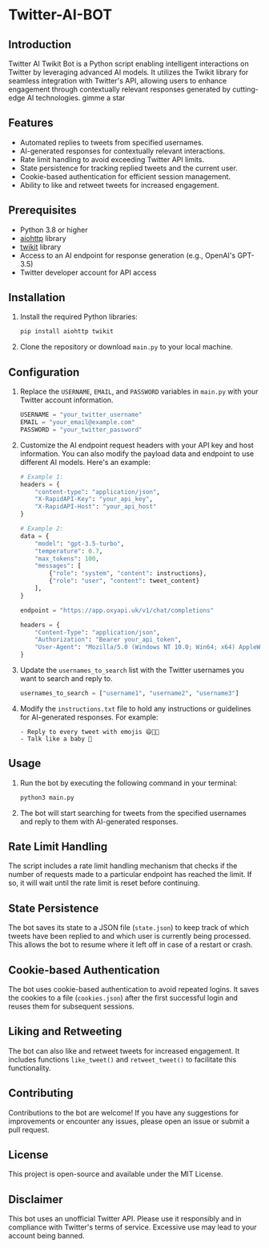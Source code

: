 # Twitter-AI-BOT

## Introduction
Twitter AI Twikit Bot is a Python script enabling intelligent interactions on Twitter by leveraging advanced AI models. It utilizes the Twikit library for seamless integration with Twitter's API, allowing users to enhance engagement through contextually relevant responses generated by cutting-edge AI technologies.
gimme a star
 
## Features
- Automated replies to tweets from specified usernames.
- AI-generated responses for contextually relevant interactions.
- Rate limit handling to avoid exceeding Twitter API limits.
- State persistence for tracking replied tweets and the current user.
- Cookie-based authentication for efficient session management.
- Ability to like and retweet tweets for increased engagement.

## Prerequisites
- Python 3.8 or higher
- [aiohttp](https://pypi.org/project/aiohttp/) library
- [twikit](https://github.com/d60/twikit) library
- Access to an AI endpoint for response generation (e.g., OpenAI's GPT-3.5)
- Twitter developer account for API access

## Installation
1. Install the required Python libraries:
   ```bash
   pip install aiohttp twikit
   ```
2. Clone the repository or download `main.py` to your local machine.

## Configuration
1. Replace the `USERNAME`, `EMAIL`, and `PASSWORD` variables in `main.py` with your Twitter account information.
   ```python
   USERNAME = "your_twitter_username"
   EMAIL = "your_email@example.com"
   PASSWORD = "your_twitter_password"
   ```

2. Customize the AI endpoint request headers with your API key and host information. You can also modify the payload data and endpoint to use different AI models. Here's an example:
   ```python
   # Example 1:
   headers = {
       "content-type": "application/json",
       "X-RapidAPI-Key": "your_api_key",
       "X-RapidAPI-Host": "your_api_host"
   }

   # Example 2:
   data = {
       "model": "gpt-3.5-turbo",
       "temperature": 0.7,
       "max_tokens": 100,
       "messages": [
           {"role": "system", "content": instructions},
           {"role": "user", "content": tweet_content}
       ],
   }

   endpoint = "https://app.oxyapi.uk/v1/chat/completions"

   headers = {
       "Content-Type": "application/json",
       "Authorization": "Bearer your_api_token",
       "User-Agent": "Mozilla/5.0 (Windows NT 10.0; Win64; x64) AppleWebKit/537.36 (KHTML, like Gecko)",
   }
   ```

3. Update the `usernames_to_search` list with the Twitter usernames you want to search and reply to.
   ```python
   usernames_to_search = ["username1", "username2", "username3"]
   ```

4. Modify the `instructions.txt` file to hold any instructions or guidelines for AI-generated responses. For example:
   ```
   - Reply to every tweet with emojis 😄🚀🎉
   - Talk like a baby 👶
   ```

## Usage
1. Run the bot by executing the following command in your terminal:
   ```bash
   python3 main.py
   ```

2. The bot will start searching for tweets from the specified usernames and reply to them with AI-generated responses.

## Rate Limit Handling
The script includes a rate limit handling mechanism that checks if the number of requests made to a particular endpoint has reached the limit. If so, it will wait until the rate limit is reset before continuing.

## State Persistence
The bot saves its state to a JSON file (`state.json`) to keep track of which tweets have been replied to and which user is currently being processed. This allows the bot to resume where it left off in case of a restart or crash.

## Cookie-based Authentication
The bot uses cookie-based authentication to avoid repeated logins. It saves the cookies to a file (`cookies.json`) after the first successful login and reuses them for subsequent sessions.

## Liking and Retweeting
The bot can also like and retweet tweets for increased engagement. It includes functions `like_tweet()` and `retweet_tweet()` to facilitate this functionality.

## Contributing
Contributions to the bot are welcome! If you have any suggestions for improvements or encounter any issues, please open an issue or submit a pull request.

## License
This project is open-source and available under the MIT License.

## Disclaimer
This bot uses an unofficial Twitter API. Please use it responsibly and in compliance with Twitter's terms of service. Excessive use may lead to your account being banned.
